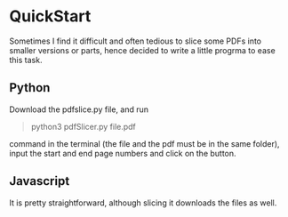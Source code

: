 # QuickStart
Sometimes I find it difficult and often tedious to slice some PDFs into smaller versions or parts, hence decided to write a little progrma to ease this task.

## Python
Download the pdfslice.py file, and run 
> python3 pdfSlicer.py file.pdf

command in the terminal (the file and the pdf must be in the same folder), input the start and end page numbers and click on the button.

## Javascript
It is pretty straightforward, although slicing it downloads the files as well.
